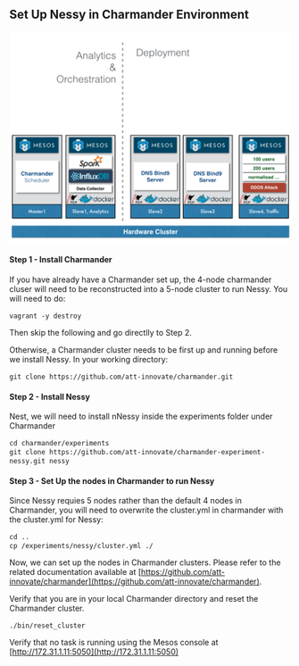 Set Up Nessy in Charmander Environment
--------------------------------------

![image](https://github.com/att-innovate/charmander-experiment-nessy/blob/master/docs/Nessy_Implementation.jpg?raw=true)

#### Step 1 - Install Charmander
If you have already have a Charmander set up, the 4-node charmander cluser will need to be reconstructed into a 5-node cluster to run Nessy. You will need to do:

	vagrant -y destroy

Then skip the following and go directlly to Step 2.

Otherwise, a Charmander cluster needs to be first up and running before we install Nessy. In your working directory:

    git clone https://github.com/att-innovate/charmander.git

#### Step 2 - Install Nessy

Nest, we will need to install nNessy inside the experiments folder under Charmander
    
    cd charmander/experiments
    git clone https://github.com/att-innovate/charmander-experiment-nessy.git nessy


#### Step 3 - Set Up the nodes in Charmander to run Nessy
Since Nessy requies 5 nodes rather than the default 4 nodes in Charmander, you will need to overwrite the cluster.yml in charmander with the cluster.yml for Nessy:
    
    cd .. 
    cp /experiments/nessy/cluster.yml ./

Now, we can set up the nodes in Charmander clusters. Please refer to the related documentation available at [https://github.com/att-innovate/charmander](https://github.com/att-innovate/charmander).


Verify that you are in your local Charmander directory and reset the Charmander cluster.

    ./bin/reset_cluster

Verify that no task is running using the Mesos console at [http://172.31.1.11:5050](http://172.31.1.11:5050)